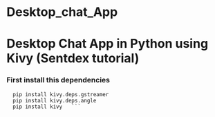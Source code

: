 # Desktop_chat_App
# Desktop Chat App in Python using Kivy (Sentdex tutorial)

### First install this dependencies
```pip install docutils pygments pypiwin32 kivy.deps.sdl2 kivy.deps.glew       
  pip install kivy.deps.gstreamer      
  pip install kivy.deps.angle     
  pip install kivy   ```
        
        
        
        
  
